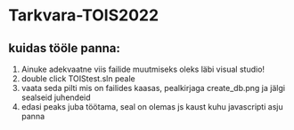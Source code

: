 # Tarkvara-TOIS2022
## kuidas tööle panna:
1. Ainuke adekvaatne viis failide muutmiseks oleks läbi visual studio!
2. double click TOIStest.sln peale
3. vaata seda pilti mis on failides kaasas, pealkirjaga create_db.png ja jälgi sealseid juhendeid
4. edasi peaks juba töötama, seal on olemas js kaust kuhu javascripti asju panna